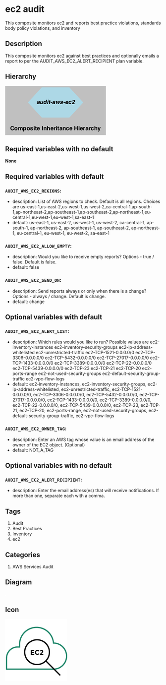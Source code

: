 ec2 audit
============================
This composite monitors ec2 and reports best practice violations, standards body policy violations, and inventory


## Description
This composite monitors ec2 against best practices and optionally emails a report to per the AUDIT&#95;AWS&#95;EC2&#95;ALERT&#95;RECIPIENT plan variable.


## Hierarchy
![composite inheritance hierarchy](https://raw.githubusercontent.com/CloudCoreo/audit-aws-ec2/master/images/hierarchy.png "composite inheritance hierarchy")



## Required variables with no default

**None**


## Required variables with default

### `AUDIT_AWS_EC2_REGIONS`:
  * description: List of AWS regions to check. Default is all regions. Choices are us-east-1,us-east-2,us-west-1,us-west-2,ca-central-1,ap-south-1,ap-northeast-2,ap-southeast-1,ap-southeast-2,ap-northeast-1,eu-central-1,eu-west-1,eu-west-1,sa-east-1
  * default: us-east-1, us-east-2, us-west-1, us-west-2, ca-central-1, ap-south-1, ap-northeast-2, ap-southeast-1, ap-southeast-2, ap-northeast-1, eu-central-1, eu-west-1, eu-west-2, sa-east-1

### `AUDIT_AWS_EC2_ALLOW_EMPTY`:
  * description: Would you like to receive empty reports? Options - true / false. Default is false.
  * default: false

### `AUDIT_AWS_EC2_SEND_ON`:
  * description: Send reports always or only when there is a change? Options - always / change. Default is change.
  * default: change


## Optional variables with default

### `AUDIT_AWS_EC2_ALERT_LIST`:
  * description: Which rules would you like to run? Possible values are ec2-inventory-instances ec2-inventory-security-groups ec2-ip-address-whitelisted ec2-unrestricted-traffic ec2-TCP-1521-0.0.0.0/0 ec2-TCP-3306-0.0.0.0/0 ec2-TCP-5432-0.0.0.0/0 ec2-TCP-27017-0.0.0.0/0 ec2-TCP-1433-0.0.0.0/0 ec2-TCP-3389-0.0.0.0/0 ec2-TCP-22-0.0.0.0/0 ec2-TCP-5439-0.0.0.0/0 ec2-TCP-23 ec2-TCP-21 ec2-TCP-20 ec2-ports-range ec2-not-used-security-groups ec2-default-security-group-traffic ec2-vpc-flow-logs
  * default: ec2-inventory-instances, ec2-inventory-security-groups, ec2-ip-address-whitelisted, ec2-unrestricted-traffic, ec2-TCP-1521-0.0.0.0/0, ec2-TCP-3306-0.0.0.0/0, ec2-TCP-5432-0.0.0.0/0, ec2-TCP-27017-0.0.0.0/0, ec2-TCP-1433-0.0.0.0/0, ec2-TCP-3389-0.0.0.0/0, ec2-TCP-22-0.0.0.0/0, ec2-TCP-5439-0.0.0.0/0, ec2-TCP-23, ec2-TCP-21, ec2-TCP-20, ec2-ports-range, ec2-not-used-security-groups, ec2-default-security-group-traffic, ec2-vpc-flow-logs

### `AUDIT_AWS_EC2_OWNER_TAG`:
  * description: Enter an AWS tag whose value is an email address of the owner of the EC2 object. (Optional)
  * default: NOT_A_TAG


## Optional variables with no default

### `AUDIT_AWS_EC2_ALERT_RECIPIENT`:
  * description: Enter the email address(es) that will receive notifications. If more than one, separate each with a comma.

## Tags
1. Audit
1. Best Practices
1. Inventory
1. ec2


## Categories
1. AWS Services Audit


## Diagram
![diagram](https://raw.githubusercontent.com/CloudCoreo/audit-aws-ec2/master/images/diagram.png "diagram")


## Icon
![icon](https://raw.githubusercontent.com/CloudCoreo/audit-aws-ec2/master/images/icon.png "icon")

